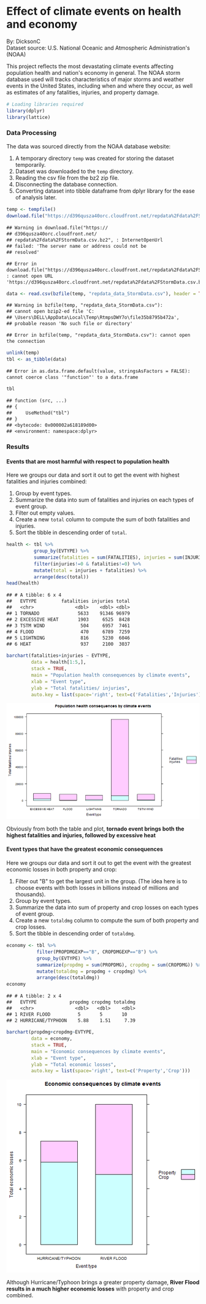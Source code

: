 # Effect of climate events on health and economy
By: DicksonC  
Dataset source: U.S. National Oceanic and Atmospheric Administration's (NOAA)  

This project reflects the most devastating climate events affecting population health and nation's economy in general.  The NOAA storm database used will tracks characteristics of major storms and weather events in the United States, including when and where they occur, as well as estimates of any fatalities, injuries, and property damage.


```r
# Loading libraries required
library(dplyr)
library(lattice)
```

### Data Processing
The data was sourced directly from the NOAA database website:  
1. A temporary directory `temp` was created for storing the dataset temporarily.  
2. Dataset was downloaded to the `temp` directory.  
3. Reading the csv file from the bz2 zip file.  
4. Disconnecting the database connection.  
5. Converting dataset into tibble dataframe from dplyr library for the ease of analysis later.


```r
temp <- tempfile()
download.file("https://d396qusza40orc.cloudfront.net/repdata%2Fdata%2FStormData.csv.bz2", temp)
```

```
## Warning in download.file("https://
## d396qusza40orc.cloudfront.net/
## repdata%2Fdata%2FStormData.csv.bz2", : InternetOpenUrl
## failed: 'The server name or address could not be
## resolved'
```

```
## Error in download.file("https://d396qusza40orc.cloudfront.net/repdata%2Fdata%2FStormData.csv.bz2", : cannot open URL 'https://d396qusza40orc.cloudfront.net/repdata%2Fdata%2FStormData.csv.bz2'
```

```r
data <- read.csv(bzfile(temp, "repdata_data_StormData.csv"), header = TRUE)
```

```
## Warning in bzfile(temp, "repdata_data_StormData.csv"):
## cannot open bzip2-ed file 'C:
## \Users\DELL\AppData\Local\Temp\RtmpsDWY7o\file35b8795b472a',
## probable reason 'No such file or directory'
```

```
## Error in bzfile(temp, "repdata_data_StormData.csv"): cannot open the connection
```

```r
unlink(temp)
tbl <- as_tibble(data)
```

```
## Error in as.data.frame.default(value, stringsAsFactors = FALSE): cannot coerce class '"function"' to a data.frame
```

```r
tbl
```

```
## function (src, ...) 
## {
##     UseMethod("tbl")
## }
## <bytecode: 0x000002a618189d00>
## <environment: namespace:dplyr>
```

### Results
#### Events that are most harmful with respect to population health
Here we groups our data and sort it out to get the event with highest fatalities and injuries combined:  
1. Group by event types.  
2. Summarize the data into sum of fatalities and injuries on each types of event group.  
3. Filter out empty values.  
4. Create a new `total` column to compute the sum of both fatalities and injuries.  
5. Sort the tibble in descending order of `total`.


```r
health <- tbl %>% 
          group_by(EVTYPE) %>%
          summarize(fatalities = sum(FATALITIES), injuries = sum(INJURIES)) %>%
          filter(injuries!=0 & fatalities!=0) %>%
          mutate(total = injuries + fatalities) %>%
          arrange(desc(total))
head(health)
```

```
## # A tibble: 6 x 4
##   EVTYPE         fatalities injuries total
##   <chr>               <dbl>    <dbl> <dbl>
## 1 TORNADO              5633    91346 96979
## 2 EXCESSIVE HEAT       1903     6525  8428
## 3 TSTM WIND             504     6957  7461
## 4 FLOOD                 470     6789  7259
## 5 LIGHTNING             816     5230  6046
## 6 HEAT                  937     2100  3037
```


```r
barchart(fatalities+injuries ~ EVTYPE, 
         data = health[1:5,],
         stack = TRUE,
         main = "Population health consequences by climate events",
         xlab = "Event type",
         ylab = "Total fatalities/ injuries",
         auto.key = list(space='right', text=c('Fatalities','Injuries')))
```

![plot of chunk healthplot](figure/healthplot-1.png)

Obviously from both the table and plot, **tornado event brings both the highest fatalities and injuries, followed by excessive heat**  
  
#### Event types that have the greatest economic consequences
Here we groups our data and sort it out to get the event with the greatest economic losses in both property and crop:  
1. Filter out "B" to get the largest unit in the group.  (The idea here is to choose events with both losses in billions instead of millions and thousands).  
2. Group by event types.  
3. Summarize the data into sum of property and crop losses on each types of event group.  
4. Create a new `totaldmg` column to compute the sum of both property and crop losses.  
5. Sort the tibble in descending order of `totaldmg`.

```r
economy <- tbl %>% 
           filter(PROPDMGEXP=="B", CROPDMGEXP=="B") %>%
           group_by(EVTYPE) %>%
           summarize(propdmg = sum(PROPDMG), cropdmg = sum(CROPDMG)) %>%
           mutate(totaldmg = propdmg + cropdmg) %>%
           arrange(desc(totaldmg))
economy
```

```
## # A tibble: 2 x 4
##   EVTYPE            propdmg cropdmg totaldmg
##   <chr>               <dbl>   <dbl>    <dbl>
## 1 RIVER FLOOD          5       5       10   
## 2 HURRICANE/TYPHOON    5.88    1.51     7.39
```


```r
barchart(propdmg+cropdmg~EVTYPE, 
         data = economy,
         stack = TRUE,
         main = "Economic consequences by climate events",
         xlab = "Event type",
         ylab = "Total economic losses",
         auto.key = list(space='right', text=c('Property','Crop')))
```

![plot of chunk economyplot](figure/economyplot-1.png)

Although Hurricane/Typhoon brings a greater property damage, **River Flood results in a much higher economic losses** with property and crop combined.
